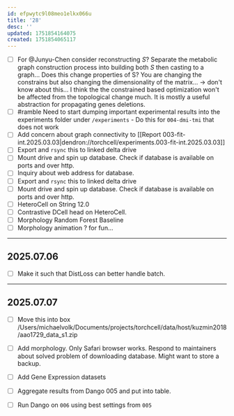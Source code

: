 ```yaml
---
id: efpwytc9l08meo1elkx066u
title: '28'
desc: ''
updated: 1751854164075
created: 1751854065117
---
```

- [ ] For @Junyu-Chen consider reconstructing $S$? Separate the metabolic graph construction process into building both $S$ then casting to a graph... Does this change properties of S? You are changing the constrains but also changing the dimensionality of the matrix... → don't know about this... I think the the constrained based optimization won't be affected from the topological change much. It is mostly a useful abstraction for propagating genes deletions.
- [ ] #ramble Need to start dumping important experimental results into the experiments folder under `/experiments` - Do this for `004-dmi-tmi` that does not work
- [ ] Add concern about graph connectivity to [[Report 003-fit-int.2025.03.03|dendron://torchcell/experiments.003-fit-int.2025.03.03]]
- [ ] Export and `rsync` this to linked delta drive
- [ ] Mount drive and spin up database. Check if database is available on ports and over http.
- [ ] Inquiry about web address for database.
- [ ] Export and `rsync` this to linked delta drive
- [ ] Mount drive and spin up database. Check if database is available on ports and over http.
- [ ] HeteroCell on String 12.0
- [ ] Contrastive DCell head on HeteroCell.
- [ ] Morphology Random Forest Baseline
- [ ] Morphology animation ? for fun...

***

## 2025.07.06

- [ ] Make it such that DistLoss can better handle batch. 

***

## 2025.07.07

- [ ] Move this into box /Users/michaelvolk/Documents/projects/torchcell/data/host/kuzmin2018/aao1729_data_s1.zip

- [ ] Add morphology. Only Safari browser works. Respond to maintainers about solved problem of downloading database. Might want to store a backup.
- [ ] Add Gene Expression datasets

- [ ] Aggregate results from Dango 005 and put into table.
- [ ] Run Dango on `006` using best settings from `005`
